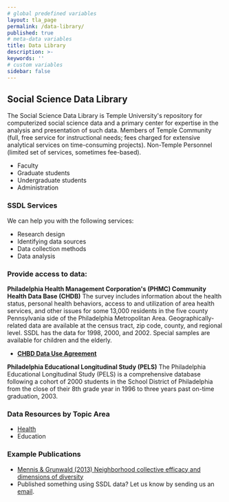 ```yaml
---
# global predefined variables
layout: tla_page
permalink: /data-library/
published: true
# meta-data variables
title: Data Library
description: >-
keywords: ''
# custom variables
sidebar: false
---
```

## Social Science Data Library
The Social Science Data Library is Temple University's repository for computerized social science data and a primary center for expertise in the analysis and presentation of such data. Members of Temple Community (full, free service for instructional needs; fees charged for extensive analytical services on time-consuming projects). Non-Temple Personnel (limited set of services, sometimes fee-based).
- Faculty<br>
- Graduate students<br>
- Undergraduate students<br>
- Administration<br>

### SSDL Services
We can help you with the following services:
- Research design<br>
- Identifying data sources<br>
- Data collection methods<br>
- Data analysis<br>
 
### Provide access to data:
**Philadelphia Health Management Corporation's (PHMC) Community Health Data Base (CHDB)**
The survey includes information about the health status, personal health behaviors, access to and utilization of area health services, and other issues for some 13,000 residents in the five county Pennsylvania side of the Philadelphia Metropolitan Area. Geographically-related data are available at the census tract, zip code, county, and regional level. SSDL has the data for 1998, 2000, and 2002. Special samples are available for children and the elderly.
- [**CHBD Data Use Agreement**](https://liberalarts.temple.edu/sites/liberalarts/files/CHDBUseAgreement%20%281%29.pdf)

**Philadelphia Educational Longitudinal Study (PELS)**
The Philadelphia Educational Longitudinal Study (PELS) is a comprehensive database following a cohort of 2000 students in the School District of Philadelphia from the close of their 8th grade year in 1996 to three years past on-time graduation, 2003.

### Data Resources by Topic Area
- [Health](https://liberalarts.temple.edu/sites/liberalarts/files/Temple%20SSDL%20-%20Health%20Data%20Resources.pdf)
- Education

### Example Publications
- [Mennis & Grunwald (2013) Neighborhood collective efficacy and dimensions of diversity](https://liberalarts.temple.edu/sites/liberalarts/files/Mennis%20%26%20Grunwald%20%282013%29%20Neighborhood%20collective%20efficacy%20and%20dimensions%20of%20diversity.pdf)
- Published something using SSDL data? Let us know by sending us an [email](mailto:ssdl@temple.edu).

